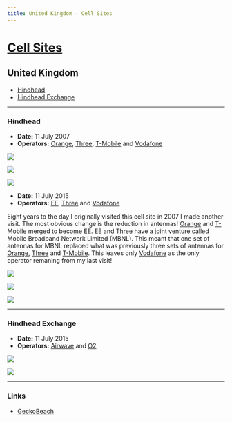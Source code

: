 ```yaml
---
title: United Kingdom - Cell Sites
---
```


# [Cell Sites](../)

## United Kingdom

* [Hindhead](#hindhead)
* [Hindhead Exchange](#hindhead-exchange)

---

### Hindhead

* **Date:** 11 July 2007
* **Operators:** [Orange], [Three], [T-Mobile] and [Vodafone]

![](https://f001.backblazeb2.com/file/CellSites/GB/SRY/20070711-002440.jpg)

![](https://f001.backblazeb2.com/file/CellSites/GB/SRY/20070711-002457.jpg)

![](https://f001.backblazeb2.com/file/CellSites/GB/SRY/20170224-112558.jpg)

* **Date:** 11 July 2015
* **Operators:** [EE](https://en.wikipedia.org/wiki/EE_Limited), [Three] and [Vodafone]

Eight years to the day I originally visited this cell site in 2007 I made another visit. The most obvious change is the reduction in antennas! [Orange] and [T-Mobile] merged to become [EE]. [EE] and [Three] have a joint venture called Mobile Broadband Network Limited (MBNL). This meant that one set of antennas for MBNL replaced what was previously three sets of antennas for [Orange], [Three] and [T-Mobile]. This leaves only [Vodafone] as the only operator remaning from my last visit!

![](https://f001.backblazeb2.com/file/CellSites/GB/SRY/20150711-091629.jpg)

![](https://f001.backblazeb2.com/file/CellSites/GB/SRY/20150711-091341.jpg)

![](https://f001.backblazeb2.com/file/CellSites/GB/SRY/20150711-091007.jpg)

---

### Hindhead Exchange

* **Date:** 11 July 2015
* **Operators:** [Airwave](https://en.wikipedia.org/wiki/Airwave_Solutions) and [O2](https://en.wikipedia.org/wiki/O2_(UK))

![](https://f001.backblazeb2.com/file/CellSites/GB/SRY/20150711-084604.jpg)

![](https://f001.backblazeb2.com/file/CellSites/GB/SRY/20150711-084850.jpg)

---

### Links

* [GeckoBeach](http://www.geckobeach.com/cellular/cellpixs/europe.php)

[EE]: https://en.wikipedia.org/wiki/EE_Limited
[Three]: https://en.wikipedia.org/wiki/Three_UK
[Orange]: https://en.wikipedia.org/wiki/Orange_(UK)
[T-Mobile]: https://en.wikipedia.org/wiki/T-Mobile_UK
[Vodafone]: https://en.wikipedia.org/wiki/Vodafone_UK
